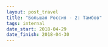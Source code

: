 ```yaml
---
layout: post_travel
title: "Большая Россия - 2: Тамбов"
tags: internal
date_start: 2018-04-29
date_finish: 2018-04-30
---
```

